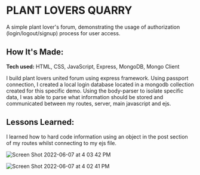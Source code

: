 # PLANT LOVERS QUARRY
A simple plant lover's forum, demonstrating the usage of authorization (login/logout/signup) process for user access.

## How It's Made:

**Tech used:** HTML, CSS, JavaScript, Express, MongoDB, Mongo Client

I build plant lovers united forum using express framework. Using passport connection, I created a local login database located in a mongodb collection created for this specific demo. Using the body-parser to isolate specific data, I was able to parse what information should be stored and communicated between my routes, server, main javascript and ejs.

<!-- ## Optimizations
I further optimized the forum by adding a plant lookup API that displays an image and a description of the plant looked up if it's in the database. If the plant is not identifiable (not in the database) it will return flower not detected and direct the user to the option of adding the flower to a [mongo] database adding a name, photo, and descripition.  -->

## Lessons Learned:
I learned how to hard code information using an object in the post section of my routes whilst connecting to my ejs file. 

![Screen Shot 2022-06-07 at 4 03 42 PM](https://user-images.githubusercontent.com/22268455/172472212-fbbde60c-bf7f-4094-acd9-4089d6b01127.png)

![Screen Shot 2022-06-07 at 4 02 41 PM](https://user-images.githubusercontent.com/22268455/172472084-9e29356a-4388-47a5-9c78-6c7c42971d99.png)



